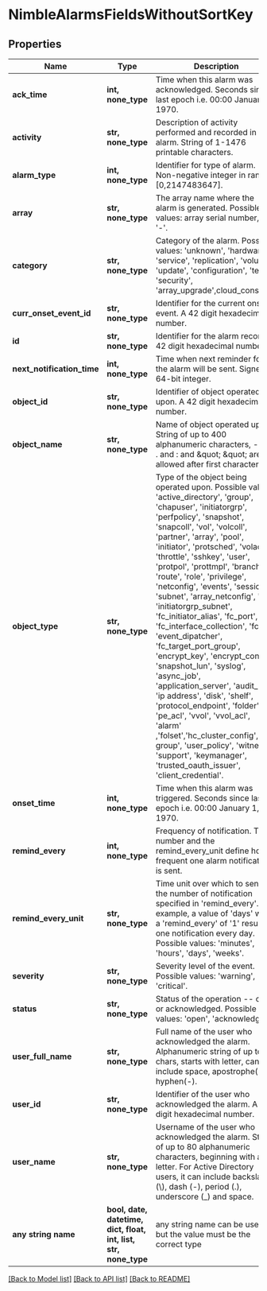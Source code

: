 # NimbleAlarmsFieldsWithoutSortKey


## Properties
Name | Type | Description | Notes
------------ | ------------- | ------------- | -------------
**ack_time** | **int, none_type** | Time when this alarm was acknowledged. Seconds since last epoch i.e. 00:00 January 1, 1970. | [optional] 
**activity** | **str, none_type** | Description of activity performed and recorded in alarm. String of 1-1476 printable characters. | [optional] 
**alarm_type** | **int, none_type** | Identifier for type of alarm. Non-negative integer in range [0,2147483647]. | [optional] 
**array** | **str, none_type** | The array name where the alarm is generated.  Possible values: array serial number, or &#39;-&#39;. | [optional] 
**category** | **str, none_type** | Category of the alarm. Possible values: &#39;unknown&#39;, &#39;hardware&#39;, &#39;service&#39;, &#39;replication&#39;, &#39;volume&#39;, &#39;update&#39;, &#39;configuration&#39;, &#39;test&#39;, &#39;security&#39;, &#39;array_upgrade&#39;,cloud_console | [optional] 
**curr_onset_event_id** | **str, none_type** | Identifier for the current onset event. A 42 digit hexadecimal number. | [optional] 
**id** | **str, none_type** | Identifier for the alarm record. A 42 digit hexadecimal number. | [optional] 
**next_notification_time** | **int, none_type** | Time when next reminder for the alarm will be sent. Signed 64-bit integer. | [optional] 
**object_id** | **str, none_type** | Identifier of object operated upon. A 42 digit hexadecimal number. | [optional] 
**object_name** | **str, none_type** | Name of object operated upon. String of up to 400 alphanumeric characters, - and . and : and \&quot; \&quot; are allowed after first character. | [optional] 
**object_type** | **str, none_type** | Type of the object being operated upon. Possible values: &#39;active_directory&#39;, &#39;group&#39;, &#39;chapuser&#39;, &#39;initiatorgrp&#39;, &#39;perfpolicy&#39;, &#39;snapshot&#39;, &#39;snapcoll&#39;, &#39;vol&#39;, &#39;volcoll&#39;, &#39;partner&#39;, &#39;array&#39;, &#39;pool&#39;, &#39;initiator&#39;, &#39;protsched&#39;, &#39;volacl&#39;, &#39;throttle&#39;, &#39;sshkey&#39;, &#39;user&#39;, &#39;protpol&#39;, &#39;prottmpl&#39;, &#39;branch&#39;, &#39;route&#39;, &#39;role&#39;, &#39;privilege&#39;, &#39;netconfig&#39;, &#39;events&#39;, &#39;session&#39;, &#39;subnet&#39;, &#39;array_netconfig&#39;, &#39;nic&#39;, &#39;initiatorgrp_subnet&#39;, &#39;fc_initiator_alias&#39;, &#39;fc_port&#39;, &#39;fc_interface_collection&#39;, &#39;fc&#39;, &#39;event_dipatcher&#39;, &#39;fc_target_port_group&#39;, &#39;encrypt_key&#39;, &#39;encrypt_config&#39;, &#39;snapshot_lun&#39;, &#39;syslog&#39;, &#39;async_job&#39;, &#39;application_server&#39;, &#39;audit_log&#39;, &#39;ip address&#39;, &#39;disk&#39;, &#39;shelf&#39;, &#39;protocol_endpoint&#39;, &#39;folder&#39;, &#39;pe_acl&#39;, &#39;vvol&#39;, &#39;vvol_acl&#39;, &#39;alarm&#39; ,&#39;folset&#39;,&#39;hc_cluster_config&#39;,&#39;user group&#39;, &#39;user_policy&#39;, &#39;witness&#39;, &#39;support&#39;, &#39;keymanager&#39;, &#39;trusted_oauth_issuer&#39;, &#39;client_credential&#39;. | [optional] 
**onset_time** | **int, none_type** | Time when this alarm was triggered. Seconds since last epoch i.e. 00:00 January 1, 1970. | [optional] 
**remind_every** | **int, none_type** | Frequency of notification. This number and the remind_every_unit define how frequent one alarm notification is sent. | [optional] 
**remind_every_unit** | **str, none_type** | Time unit over which to send the number of notification specified in &#39;remind_every&#39;. For example, a value of &#39;days&#39; with a &#39;remind_every&#39; of &#39;1&#39; results in one notification every day. Possible values: &#39;minutes&#39;, &#39;hours&#39;, &#39;days&#39;, &#39;weeks&#39;. | [optional] 
**severity** | **str, none_type** | Severity level of the event. Possible values: &#39;warning&#39;, &#39;critical&#39;. | [optional] 
**status** | **str, none_type** | Status of the operation -- open or acknowledged. Possible values: &#39;open&#39;, &#39;acknowledged&#39;. | [optional] 
**user_full_name** | **str, none_type** | Full name of the user who acknowledged the alarm. Alphanumeric string of up to 64 chars, starts with letter, can include space, apostrophe(&#39;), hyphen(-). | [optional] 
**user_id** | **str, none_type** | Identifier of the user who acknowledged the alarm. A 42 digit hexadecimal number. | [optional] 
**user_name** | **str, none_type** | Username of the user who acknowledged the alarm. String of up to 80 alphanumeric characters, beginning with a letter. For Active Directory users, it can include backslash (\\), dash (-), period (.), underscore (_) and space. | [optional] 
**any string name** | **bool, date, datetime, dict, float, int, list, str, none_type** | any string name can be used but the value must be the correct type | [optional]

[[Back to Model list]](../README.md#documentation-for-models) [[Back to API list]](../README.md#documentation-for-api-endpoints) [[Back to README]](../README.md)


